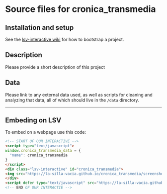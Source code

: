 Source files for cronica_transmedia
=====

## Installation and setup

See the [lsv-interactive wiki](https://github.com/La-Silla-Vacia/lsv-interactive/wiki) for how to bootstrap a project.

## Description

Please provide a short description of this project

## Data
Please link to any external data used, as well as scripts for cleaning and analyzing that data, all of which should live in the `/data` directory.

---

## Embeding on LSV
To embed on a webpage use this code:
```html
<!-- START OF OUR INTERACTIVE -->
<script type="text/javascript">
window.cronica_transmedia_data = {
  "name": cronica_transmedia
}
</script>
<div class="lsv-interactive" id="cronica_transmedia">
<img src="https://la-silla-vacia.github.io/cronica_transmedia/screenshot.png" class="screenshot" style="width:100%;">
</div>
<script defer type="text/javascript" src="https://la-silla-vacia.github.io/cronica_transmedia/script.js"></script>
<!-- END OF OUR INTERACTIE -->
```